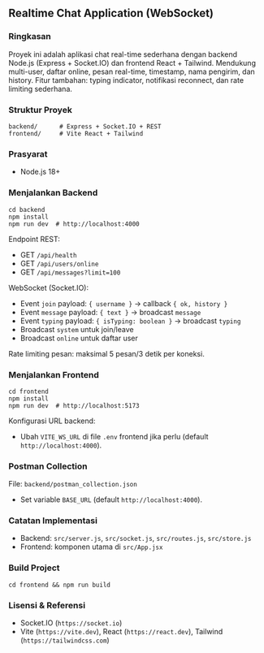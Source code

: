 ## Realtime Chat Application (WebSocket)

### Ringkasan
Proyek ini adalah aplikasi chat real-time sederhana dengan backend Node.js (Express + Socket.IO) dan frontend React + Tailwind. Mendukung multi-user, daftar online, pesan real-time, timestamp, nama pengirim, dan history. Fitur tambahan: typing indicator, notifikasi reconnect, dan rate limiting sederhana.

### Struktur Proyek
```
backend/      # Express + Socket.IO + REST
frontend/     # Vite React + Tailwind
```

### Prasyarat
- Node.js 18+

### Menjalankan Backend
```
cd backend
npm install
npm run dev  # http://localhost:4000
```

Endpoint REST:
- GET `/api/health`
- GET `/api/users/online`
- GET `/api/messages?limit=100`

WebSocket (Socket.IO):
- Event `join` payload: `{ username }` -> callback `{ ok, history }`
- Event `message` payload: `{ text }` -> broadcast `message`
- Event `typing` payload: `{ isTyping: boolean }` -> broadcast `typing`
- Broadcast `system` untuk join/leave
- Broadcast `online` untuk daftar user

Rate limiting pesan: maksimal 5 pesan/3 detik per koneksi.

### Menjalankan Frontend
```
cd frontend
npm install
npm run dev  # http://localhost:5173
```

Konfigurasi URL backend:
- Ubah `VITE_WS_URL` di file `.env` frontend jika perlu (default `http://localhost:4000`).

### Postman Collection
File: `backend/postman_collection.json`
- Set variable `BASE_URL` (default `http://localhost:4000`).

### Catatan Implementasi
- Backend: `src/server.js`, `src/socket.js`, `src/routes.js`, `src/store.js`
- Frontend: komponen utama di `src/App.jsx`

### Build Project
```
cd frontend && npm run build
```

### Lisensi & Referensi
- Socket.IO (`https://socket.io`)
- Vite (`https://vite.dev`), React (`https://react.dev`), Tailwind (`https://tailwindcss.com`)


